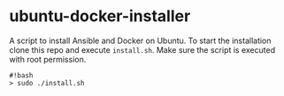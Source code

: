 # ubuntu-docker-installer

A script to install Ansible and Docker on Ubuntu. To start the installation clone this repo and execute `install.sh`.
Make sure the script is executed with root permission.

```
#!bash
> sudo ./install.sh
```
